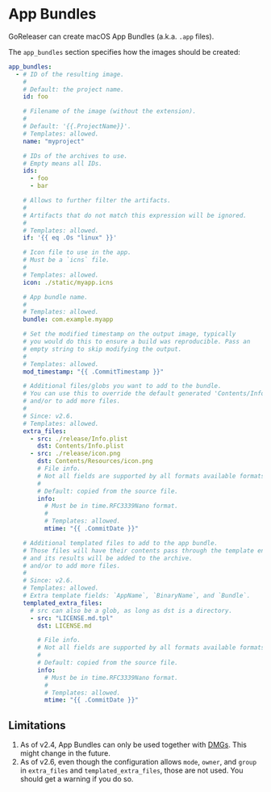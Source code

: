 # App Bundles

<!-- md:pro -->
<!-- md:version v2.4 -->

GoReleaser can create macOS App Bundles (a.k.a. `.app` files).

The `app_bundles` section specifies how the images should be created:

```yaml title=".goreleaser.yaml"
app_bundles:
  - # ID of the resulting image.
    #
    # Default: the project name.
    id: foo

    # Filename of the image (without the extension).
    #
    # Default: '{{.ProjectName}}'.
    # Templates: allowed.
    name: "myproject"

    # IDs of the archives to use.
    # Empty means all IDs.
    ids:
      - foo
      - bar

    # Allows to further filter the artifacts.
    #
    # Artifacts that do not match this expression will be ignored.
    #
    # Templates: allowed.
    if: '{{ eq .Os "linux" }}'

    # Icon file to use in the app.
    # Must be a `icns` file.
    #
    # Templates: allowed.
    icon: ./static/myapp.icns

    # App bundle name.
    #
    # Templates: allowed.
    bundle: com.example.myapp

    # Set the modified timestamp on the output image, typically
    # you would do this to ensure a build was reproducible. Pass an
    # empty string to skip modifying the output.
    #
    # Templates: allowed.
    mod_timestamp: "{{ .CommitTimestamp }}"

    # Additional files/globs you want to add to the bundle.
    # You can use this to override the default generated 'Contents/Info.plist'
    # and/or to add more files.
    #
    # Since: v2.6.
    # Templates: allowed.
    extra_files:
      - src: ./release/Info.plist
        dst: Contents/Info.plist
      - src: ./release/icon.png
        dst: Contents/Resources/icon.png
        # File info.
        # Not all fields are supported by all formats available formats.
        #
        # Default: copied from the source file.
        info:
          # Must be in time.RFC3339Nano format.
          #
          # Templates: allowed.
          mtime: "{{ .CommitDate }}"

    # Additional templated files to add to the app bundle.
    # Those files will have their contents pass through the template engine,
    # and its results will be added to the archive.
    # and/or to add more files.
    #
    # Since: v2.6.
    # Templates: allowed.
    # Extra template fields: `AppName`, `BinaryName`, and `Bundle`.
    templated_extra_files:
      # src can also be a glob, as long as dst is a directory.
      - src: "LICENSE.md.tpl"
        dst: LICENSE.md

        # File info.
        # Not all fields are supported by all formats available formats.
        #
        # Default: copied from the source file.
        info:
          # Must be in time.RFC3339Nano format.
          #
          # Templates: allowed.
          mtime: "{{ .CommitDate }}"
```

## Limitations

1. As of v2.4, App Bundles can only be used together with [DMGs](dmg.md). This
   might change in the future.
1. As of v2.6, even though the configuration allows `mode`, `owner`, and `group`
   in `extra_files` and `templated_extra_files`, those are not used. You should
   get a warning if you do so.

<!-- md:templates -->
